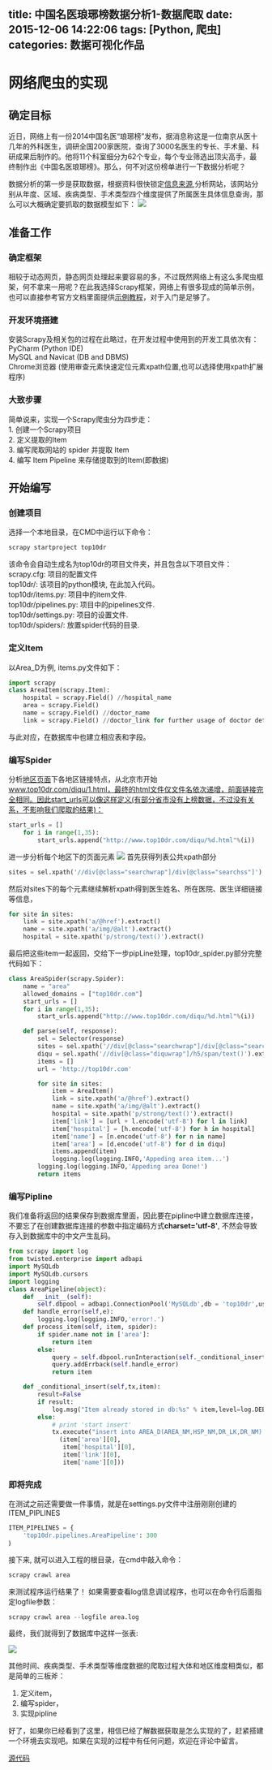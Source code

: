 title: 中国名医琅琊榜数据分析1-数据爬取
date: 2015-12-06 14:22:06
tags: [Python, 爬虫]
categories: 数据可视化作品
---
# 网络爬虫的实现
## 确定目标
近日，网络上有一份2014中国名医“琅琊榜”发布，据消息称这是一位南京从医十几年的外科医生，调研全国200家医院，查询了3000名医生的专长、手术量、科研成果后制作的。他将11个科室细分为62个专业，每个专业筛选出顶尖高手，最终制作出《中国名医琅琊榜》。那么，何不对这份榜单进行一下数据分析呢？

数据分析的第一步是获取数据，根据资料很快锁定[信息来源](http://www.top10dr.com),分析网站，该网站分别从年度、区域、疾病类型、手术类型四个维度提供了所属医生具体信息查询，那么可以大概确定要抓取的数据模型如下：
![](http://7xoxf6.com1.z0.glb.clouddn.com/top10drmodel.png)
## 准备工作
### 确定框架
相较于动态网页，静态网页处理起来要容易的多，不过既然网络上有这么多爬虫框架，何不拿来一用呢？在此我选择Scrapy框架，网络上有很多现成的简单示例，也可以直接参考官方文档里面提供[示例教程](http://scrapy-chs.readthedocs.org/zh_CN/latest/intro/tutorial.html)，对于入门是足够了。

### 开发环境搭建
安装Scrapy及相关包的过程在此略过，在开发过程中使用到的开发工具依次有：
<br>PyCharm (Python IDE)
<br>MySQL and Navicat (DB and DBMS)
<br>Chrome浏览器 (使用审查元素快速定位元素xpath位置,也可以选择使用xpath扩展程序)

### 大致步骤
简单说来，实现一个Scrapy爬虫分为四步走：
<br>1. 创建一个Scrapy项目
<br>2. 定义提取的Item
<br>3. 编写爬取网站的 spider 并提取 Item
<br>4. 编写 Item Pipeline 来存储提取到的Item(即数据)

## 开始编写
### 创建项目
选择一个本地目录，在CMD中运行以下命令：<br>
```python
scrapy startproject top10dr
```
该命令会自动生成名为top10dr的项目文件夹，并且包含以下项目文件：
<br>scrapy.cfg: 项目的配置文件
<br>top10dr/: 该项目的python模块, 在此加入代码。
<br>top10dr/items.py: 项目中的item文件.
<br>top10dr/pipelines.py: 项目中的pipelines文件.
<br>top10dr/settings.py: 项目的设置文件.
<br>top10dr/spiders/: 放置spider代码的目录.
### 定义Item
以Area_D为例, items.py文件如下：
```python
import scrapy
class AreaItem(scrapy.Item):
    hospital = scrapy.Field() //hospital_name
    area = scrapy.Field()
    name = scrapy.Field() //doctor_name
    link = scrapy.Field() //doctor_link for further usage of doctor details crawling.
```
与此对应，在数据库中也建立相应表和字段。
### 编写Spider
分析[地区页面](http://www.top10dr.com/diqumy.html)下各地区链接特点，从北京市开始 www.top10dr.com/diqu/1.html，最终的html文件仅文件名依次递增，前面链接完全相同。因此start_urls可以像这样定义(有部分省市没有上榜数据，不过没有关系，不影响我们爬取的结果)：
```python
start_urls = []
    for i in range(1,35):
        start_urls.append("http://www.top10dr.com/diqu/%d.html"%(i))
```
进一步分析每个地区下的页面元素
![](http://7xoxf6.com1.z0.glb.clouddn.com/datavizdemoareaxpath.png)
首先获得列表公共xpath部分
```python
sites = sel.xpath('//div[@class="searchwrap"]/div[@class="searchss"]')
```
然后对sites下的每个元素继续解析xpath得到医生姓名、所在医院、医生详细链接等信息，
```python
for site in sites:
	link = site.xpath('a/@href').extract()
	name = site.xpath('a/img/@alt').extract()
	hospital = site.xpath('p/strong/text()').extract()
```
最后把这些item一起返回，交给下一步pipLine处理，top10dr_spider.py部分完整代码如下：
```python
class AreaSpider(scrapy.Spider):
    name = "area"
    allowed_domains = ["top10dr.com"]
    start_urls = []
    for i in range(1,35):
        start_urls.append("http://www.top10dr.com/diqu/%d.html"%(i))

    def parse(self, response):
        sel = Selector(response)
        sites = sel.xpath('//div[@class="searchwrap"]/div[@class="searchss"]')
        diqu = sel.xpath('//div[@class="diquwrap"]/h5/span/text()').extract()
        items = []
        url = 'http://top10dr.com'

        for site in sites:
            item = AreaItem()
            link = site.xpath('a/@href').extract()
            name = site.xpath('a/img/@alt').extract()
            hospital = site.xpath('p/strong/text()').extract()
            item['link'] = [url + l.encode('utf-8') for l in link]
            item['hospital'] = [h.encode('utf-8') for h in hospital]
            item['name'] = [n.encode('utf-8') for n in name]
            item['area'] = [d.encode('utf-8') for d in diqu]
            items.append(item)
            logging.log(logging.INFO,'Appeding area item...')
        logging.log(logging.INFO,'Appeding area Done!')
        return items
```
### 编写Pipline
我们准备将返回的结果保存到数据库里面，因此要在pipline中建立数据库连接，不要忘了在创建数据库连接的参数中指定编码方式**charset='utf-8'**, 不然会导致存入到数据库中的中文产生乱码。

```python
from scrapy import log
from twisted.enterprise import adbapi
import MySQLdb
import MySQLdb.cursors
import logging
class AreaPipeline(object):
    def __init__(self):
        self.dbpool = adbapi.ConnectionPool('MySQLdb',db = 'top10dr',user = 'root',passwd = 'admin',cursorclass = MySQLdb.cursors.DictCursor,charset = 'utf8',use_unicode = False)
    def handle_error(self,e):
        logging.log(logging.INFO,'error!.')
    def process_item(self, item, spider):
        if spider.name not in ['area']:
            return item
        else:
            query = self.dbpool.runInteraction(self._conditional_insert, item)
            query.addErrback(self.handle_error)
            return item

    def _conditional_insert(self,tx,item):
        result=False
        if result:
            log.msg("Item already stored in db:%s" % item,level=log.DEBUG)
        else:
            # print 'start insert'
            tx.execute("insert into AREA_D(AREA_NM,HSP_NM,DR_LK,DR_NM) values(%s,%s,%s,%s);",
              (item['area'][0],
               item['hospital'][0],
               item['link'][0],
               item['name'][0]))
```
### 即将完成
在测试之前还需要做一件事情，就是在settings.py文件中注册刚刚创建的ITEM_PIPLINES
```python
ITEM_PIPELINES = {
    'top10dr.pipelines.AreaPipeline': 300
｝
```
接下来, 就可以进入工程的根目录，在cmd中敲入命令：
```python
scrapy crawl area
```
来测试程序运行结果了！
如果需要查看log信息调试程序，也可以在命令行后面指定logfile参数：
```python
scrapy crawl area --logfile area.log
```
最终，我们就得到了数据库中这样一张表:

![](http://7xoxf6.com1.z0.glb.clouddn.com/top10drdb.png)

其他时间、疾病类型、手术类型等维度数据的爬取过程大体和地区维度相类似，都是简单的三板斧：
1. 定义item，
2. 编写spider，
3. 实现pipline

好了，如果你已经看到了这里，相信已经了解数据获取是怎么实现的了，赶紧搭建一个环境去实现吧。如果在实现的过程中有任何问题，欢迎在评论中留言。

[源代码](https://github.com/swucim/top10dr)
